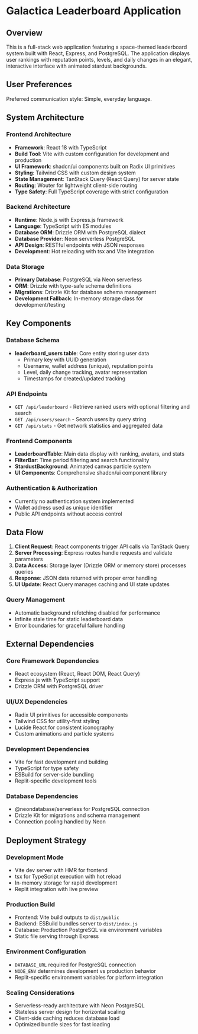 # Galactica Leaderboard Application

## Overview

This is a full-stack web application featuring a space-themed leaderboard system built with React, Express, and PostgreSQL. The application displays user rankings with reputation points, levels, and daily changes in an elegant, interactive interface with animated stardust backgrounds.

## User Preferences

Preferred communication style: Simple, everyday language.

## System Architecture

### Frontend Architecture
- **Framework**: React 18 with TypeScript
- **Build Tool**: Vite with custom configuration for development and production
- **UI Framework**: shadcn/ui components built on Radix UI primitives
- **Styling**: Tailwind CSS with custom design system
- **State Management**: TanStack Query (React Query) for server state
- **Routing**: Wouter for lightweight client-side routing
- **Type Safety**: Full TypeScript coverage with strict configuration

### Backend Architecture
- **Runtime**: Node.js with Express.js framework
- **Language**: TypeScript with ES modules
- **Database ORM**: Drizzle ORM with PostgreSQL dialect
- **Database Provider**: Neon serverless PostgreSQL
- **API Design**: RESTful endpoints with JSON responses
- **Development**: Hot reloading with tsx and Vite integration

### Data Storage
- **Primary Database**: PostgreSQL via Neon serverless
- **ORM**: Drizzle with type-safe schema definitions
- **Migrations**: Drizzle Kit for database schema management
- **Development Fallback**: In-memory storage class for development/testing

## Key Components

### Database Schema
- **leaderboard_users table**: Core entity storing user data
  - Primary key with UUID generation
  - Username, wallet address (unique), reputation points
  - Level, daily change tracking, avatar representation
  - Timestamps for created/updated tracking

### API Endpoints
- `GET /api/leaderboard` - Retrieve ranked users with optional filtering and search
- `GET /api/users/search` - Search users by query string
- `GET /api/stats` - Get network statistics and aggregated data

### Frontend Components
- **LeaderboardTable**: Main data display with ranking, avatars, and stats
- **FilterBar**: Time period filtering and search functionality
- **StardustBackground**: Animated canvas particle system
- **UI Components**: Comprehensive shadcn/ui component library

### Authentication & Authorization
- Currently no authentication system implemented
- Wallet address used as unique identifier
- Public API endpoints without access control

## Data Flow

1. **Client Request**: React components trigger API calls via TanStack Query
2. **Server Processing**: Express routes handle requests and validate parameters
3. **Data Access**: Storage layer (Drizzle ORM or memory store) processes queries
4. **Response**: JSON data returned with proper error handling
5. **UI Update**: React Query manages caching and UI state updates

### Query Management
- Automatic background refetching disabled for performance
- Infinite stale time for static leaderboard data
- Error boundaries for graceful failure handling

## External Dependencies

### Core Framework Dependencies
- React ecosystem (React, React DOM, React Query)
- Express.js with TypeScript support
- Drizzle ORM with PostgreSQL driver

### UI/UX Dependencies
- Radix UI primitives for accessible components
- Tailwind CSS for utility-first styling
- Lucide React for consistent iconography
- Custom animations and particle systems

### Development Dependencies
- Vite for fast development and building
- TypeScript for type safety
- ESBuild for server-side bundling
- Replit-specific development tools

### Database Dependencies
- @neondatabase/serverless for PostgreSQL connection
- Drizzle Kit for migrations and schema management
- Connection pooling handled by Neon

## Deployment Strategy

### Development Mode
- Vite dev server with HMR for frontend
- tsx for TypeScript execution with hot reload
- In-memory storage for rapid development
- Replit integration with live preview

### Production Build
- Frontend: Vite build outputs to `dist/public`
- Backend: ESBuild bundles server to `dist/index.js`
- Database: Production PostgreSQL via environment variables
- Static file serving through Express

### Environment Configuration
- `DATABASE_URL` required for PostgreSQL connection
- `NODE_ENV` determines development vs production behavior
- Replit-specific environment variables for platform integration

### Scaling Considerations
- Serverless-ready architecture with Neon PostgreSQL
- Stateless server design for horizontal scaling
- Client-side caching reduces database load
- Optimized bundle sizes for fast loading